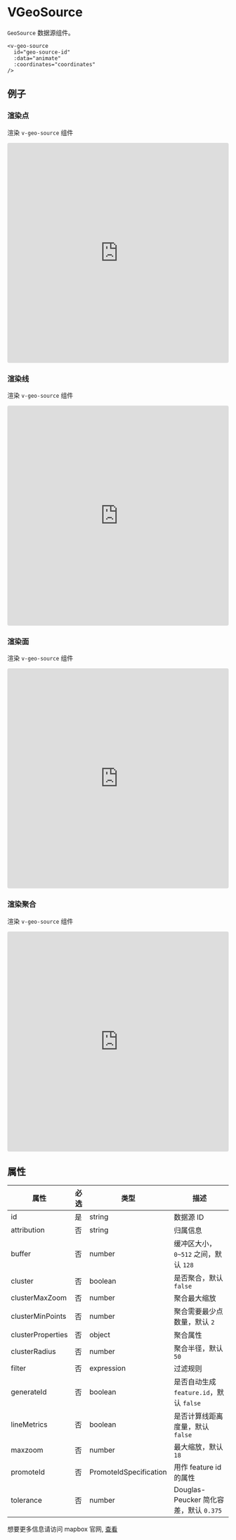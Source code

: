 # VGeoSource

`GeoSource` 数据源组件。

```
<v-geo-source
  id="geo-source-id"
  :data="animate"
  :coordinates="coordinates"
/>
```

## 例子

### 渲染点

渲染 `v-geo-source` 组件

<iframe src="https://codesandbox.io/embed/vmap-examples-mnqjgn?fontsize=14&hidenavigation=1&initialpath=%2Fvsource%2Fvgeosource%2Fpoint&module=%2Fsrc%2Fviews%2Fvsource%2Fvgeosource%2FPoint.vue&theme=dark"
     style="width:100%; height:500px; border:0; border-radius: 4px; overflow:hidden;"
     title="vmap examples"
     allow="accelerometer; ambient-light-sensor; camera; encrypted-media; geolocation; gyroscope; hid; microphone; midi; payment; usb; vr; xr-spatial-tracking"
     sandbox="allow-forms allow-modals allow-popups allow-presentation allow-same-origin allow-scripts"
   ></iframe>

### 渲染线

渲染 `v-geo-source` 组件

<iframe src="https://codesandbox.io/embed/vmap-examples-mnqjgn?fontsize=14&hidenavigation=1&initialpath=%2Fvsource%2Fvgeosource%2Fline&module=%2Fsrc%2Fviews%2Fvsource%2Fvgeosource%2FLine.vue&theme=dark"
     style="width:100%; height:500px; border:0; border-radius: 4px; overflow:hidden;"
     title="vmap examples"
     allow="accelerometer; ambient-light-sensor; camera; encrypted-media; geolocation; gyroscope; hid; microphone; midi; payment; usb; vr; xr-spatial-tracking"
     sandbox="allow-forms allow-modals allow-popups allow-presentation allow-same-origin allow-scripts"
   ></iframe>

### 渲染面

渲染 `v-geo-source` 组件

<iframe src="https://codesandbox.io/embed/vmap-examples-mnqjgn?fontsize=14&hidenavigation=1&initialpath=%2Fvsource%2Fvgeosource%2Fpolygon&module=%2Fsrc%2Fviews%2Fvsource%2Fvgeosource%2FPolygon.vue&theme=dark"
     style="width:100%; height:500px; border:0; border-radius: 4px; overflow:hidden;"
     title="vmap examples"
     allow="accelerometer; ambient-light-sensor; camera; encrypted-media; geolocation; gyroscope; hid; microphone; midi; payment; usb; vr; xr-spatial-tracking"
     sandbox="allow-forms allow-modals allow-popups allow-presentation allow-same-origin allow-scripts"
   ></iframe>

### 渲染聚合

渲染 `v-geo-source` 组件

<iframe src="https://codesandbox.io/embed/vmap-examples-mnqjgn?fontsize=14&hidenavigation=1&initialpath=%2Fvsource%2Fvgeosource%2Fcluster&module=%2Fsrc%2Fviews%2Fvsource%2Fvgeosource%2FCluster.vue&theme=dark"
     style="width:100%; height:500px; border:0; border-radius: 4px; overflow:hidden;"
     title="vmap examples"
     allow="accelerometer; ambient-light-sensor; camera; encrypted-media; geolocation; gyroscope; hid; microphone; midi; payment; usb; vr; xr-spatial-tracking"
     sandbox="allow-forms allow-modals allow-popups allow-presentation allow-same-origin allow-scripts"
   ></iframe>

## 属性

| 属性              | 必选 | 类型                   | 描述                                    |
| ----------------- | ---- | ---------------------- | --------------------------------------- |
| id                | 是   | string                 | 数据源 ID                               |
| attribution       | 否   | string                 | 归属信息                                |
| buffer            | 否   | number                 | 缓冲区大小，`0~512` 之间，默认 `128`    |
| cluster           | 否   | boolean                | 是否聚合，默认 `false`                  |
| clusterMaxZoom    | 否   | number                 | 聚合最大缩放                            |
| clusterMinPoints  | 否   | number                 | 聚合需要最少点数量，默认 `2`            |
| clusterProperties | 否   | object                 | 聚合属性                                |
| clusterRadius     | 否   | number                 | 聚合半径，默认 `50`                     |
| filter            | 否   | expression             | 过滤规则                                |
| generateId       | 否   | boolean                | 是否自动生成 `feature.id`，默认 `false` |
| lineMetrics       | 否   | boolean                | 是否计算线距离度量，默认 `false`        |
| maxzoom           | 否   | number                 | 最大缩放，默认 `18`                     |
| promoteId        | 否   | PromoteIdSpecification | 用作 feature id 的属性                  |
| tolerance         | 否   | number                 | Douglas-Peucker 简化容差，默认 `0.375`  |

想要更多信息请访问 mapbox 官网, [查看](https://docs.mapbox.com/mapbox-gl-js/style-spec/sources/#geojson)
